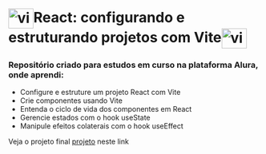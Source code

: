 # <img align="center" alt="vinicius-react" height="40" width="50" src="https://cdn.jsdelivr.net/gh/devicons/devicon/icons/react/react-original.svg" />React: configurando e estruturando projetos com Vite<img align="center" alt="vinicius-react" height="40" width="50" src="https://cdn.jsdelivr.net/gh/devicons/devicon/icons/react/react-original.svg" />
### Repositório criado para estudos em curso na plataforma Alura, onde aprendi:

<ul>
  <li>Configure e estruture um projeto React com Vite</li>
  <li>Crie componentes usando Vite</li>
  <li>Entenda o ciclo de vida dos componentes em React</li>
  <li>Gerencie estados com o hook useState</li>
  <li>Manipule efeitos colaterais com o hook useEffect</li>
  <liCompartilhe sua aplicação React no Github Pages e Vercel></li>
</ul>

Veja o projeto final [projeto](https://codeconnect-hp8ivvsxz-viniciusdamascenosouza.vercel.app/) neste link
